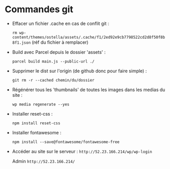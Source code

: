 # Commandes git

- Effacer un fichier .cache en cas de conflit git :
  
    `rm wp-content/themes/ostella/assets/.cache/f1/2ed92e9cb7798522cd2d8f50f8b8f1.json` (réf du fichier à remplacer)

- Build avec Parcel depuis le dossier 'assets' :

    `parcel build main.js --public-url ./`

- Supprimer le dist sur l'origin (de github donc pour faire simple) :
  
    `git rm -r --cached chemin/du/dossier`

- Régénérer tous les 'thumbnails' de toutes les images dans les medias du site :

    `wp media regenerate --yes`

- Installer reset-css :
  
  `npm install reset-css`

- Installer fontawesome :
  
  `npm install --save@fontawesome/fontawesome-free`

- Accéder au site sur le serveur :
  `http://52.23.166.214/wp/wp-login`
  
    Admin
    `http://52.23.166.214/`